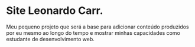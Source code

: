 # Site Leonardo Carr.
Meu pequeno projeto que será a base para adicionar conteúdo produzidos por eu mesmo ao longo do tempo e mostrar minhas capacidades como estudante de desenvolvimento web. 
